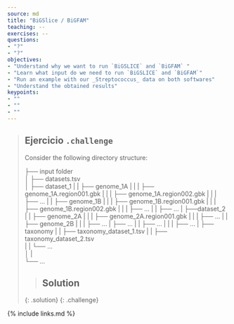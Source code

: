 ```yaml
---
source: md
title: "BiGSlice / BiGFAM"
teaching: --
exercises: --
questions:
- "?"
- "?"
objectives:
- "Understand why we want to run `BiGSLICE` and `BiGFAM` "
- "Learn what input do we need to run `BiGSLICE` and `BiGFAM`"
- "Run an example with our _Streptococcus_ data on both softwares"
- "Understand the obtained results"
keypoints:
- ""  
- ""
- ""
---
```


> ## Ejercicio `.challenge`
> Consider the following directory structure: </br>
> 
>    ├── input folder                    
>    │   ├── datasets.tsv           
>    │   ├── dataset_1
>    |   |   ├── genome_1A
>    |   |   |   ├── genome_1A.region001.gbk
>    |   |   |   ├── genome_1A.region002.gbk
>    |   |   |   ├── ...
>    |   |   ├── genome_1B
>    |   |   |   ├── genome_1B.region001.gbk
>    |   |   |   ├── genome_1B.region002.gbk
>    |   |   |   ├── ...
>    |   |   ├── ...
>    |   ├──dataset_2
>    |   |   ├── genome_2A
>    |   |   |   ├── genome_2A.region001.gbk
>    |   |   |   ├── ...
>    |   |   ├── genome_2B
>    |   |   |   ├── ...
>    |   ├── ...
>    |   |   ├── ...
>    |   |   |   ├── ...
>    |   ├── taxonomy
>    |   |   ├── taxonomy_dataset_1.tsv
>    |   |   ├── taxonomy_dataset_2.tsv  
>    |   |   └── ...     
>    │   |                
>    └── ...
> > ## Solution
> {: .solution}
{: .challenge}


{% include links.md %}
